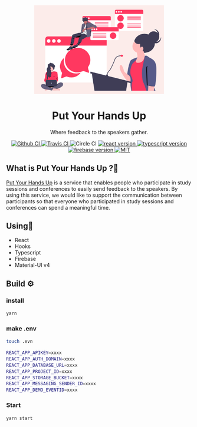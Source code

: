 
<p align="center">
  <a href="https://pyhu.nkgr.app">
    <img alt="put your hands up" src="./src/images/cap2.png" width="70%" />
  </a>
</p>
<h1 align="center">
    Put Your Hands Up
</h1>

<div align="center">
<p align="center">
Where feedback to the speakers gather.
</p>
</div>

<p align="center">
  <a href="https://github.com/nkgrnkgr/put-your-hands-up/actions">
    <img src="https://github.com/nkgrnkgr/put-your-hands-up/workflows/CI/badge.svg" alt="Github CI" />
  </a>
  <a href="https://github.com/nkgrnkgr/put-your-hands-up">
    <img src="https://api.travis-ci.org/nkgrnkgr/put-your-hands-up.svg?branch=master" alt="Travis CI" />
  </a>
  <img src="https://circleci.com/gh/nkgrnkgr/put-your-hands-up/tree/develop.svg?style=svg" alt="Circle CI" />
  <a href="https://ja.reactjs.org/">
    <img src="https://img.shields.io/github/package-json/dependency-version/nkgrnkgr/put-your-hands-up/react" alt="react version">
  </a>
  <a href="https://www.typescriptlang.org/">
    <img src="https://img.shields.io/github/package-json/dependency-version/nkgrnkgr/put-your-hands-up/typescript" alt="typescript version">
  </a>
  <a href="https://firebase.google.com/?hl=ja">
    <img src="https://img.shields.io/github/package-json/dependency-version/nkgrnkgr/put-your-hands-up/firebase" alt="firebase version">
  </a>
  <a href="https://img.shields.io/badge/license-MIT-blue.svg?style=flass">
    <img src="https://img.shields.io/badge/license-MIT-blue.svg?style=flass" alt="MIT" />
  </a>
</p>

## What is Put Your Hands Up ?🤔

[Put Your Hands Up](https://pyhu.nkgr.app) is a service that enables people who participate in study sessions and conferences to easily send feedback to the speakers. By using this service, we would like to support the communication between participants so that everyone who participated in study sessions and conferences can spend a meaningful time.


## ‍Using🔧

- React
- Hooks
- Typescript
- Firebase
- Material-UI v4

## Build ⚙️

### install

```bash
yarn
```

### make .env

```bash
touch .evn
```

```bash
REACT_APP_APIKEY=xxxx
REACT_APP_AUTH_DOMAIN=xxxx
REACT_APP_DATABASE_URL=xxxx
REACT_APP_PROJECT_ID=xxxx
REACT_APP_STORAGE_BUCKET=xxxx
REACT_APP_MESSAGING_SENDER_ID=xxxx
REACT_APP_DEMO_EVENTID=xxxx
```

### Start

```bash
yarn start
```
